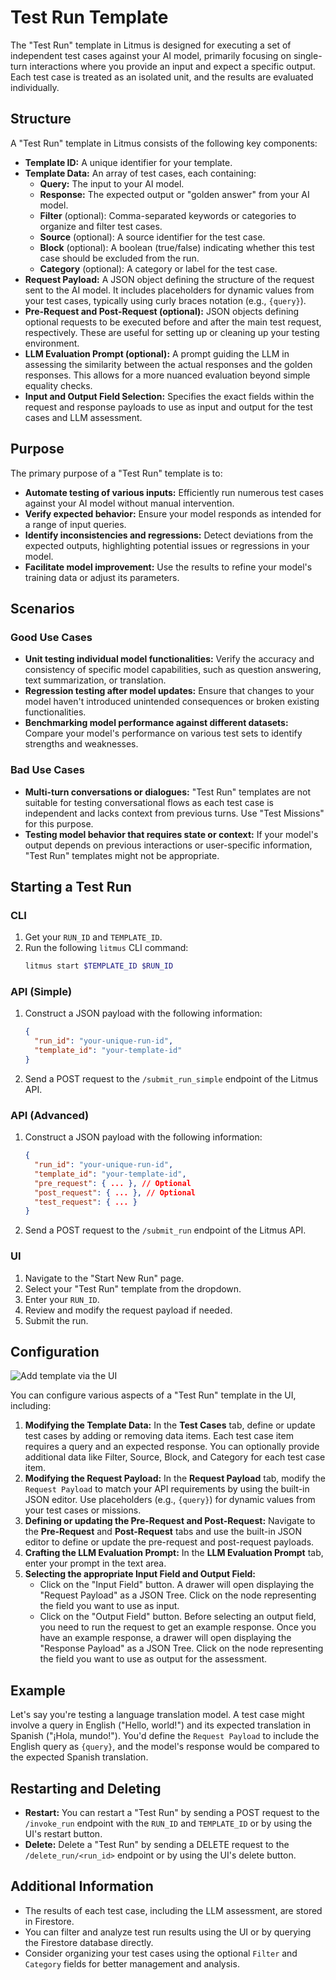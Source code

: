 # Test Run Template

The "Test Run" template in Litmus is designed for executing a set of independent test cases against your AI model, primarily focusing on single-turn interactions where you provide an input and expect a specific output. Each test case is treated as an isolated unit, and the results are evaluated individually.

## Structure

A "Test Run" template in Litmus consists of the following key components:

- **Template ID:** A unique identifier for your template.
- **Template Data:** An array of test cases, each containing:
  - **Query:** The input to your AI model.
  - **Response:** The expected output or "golden answer" from your AI model.
  - **Filter** (optional): Comma-separated keywords or categories to organize and filter test cases.
  - **Source** (optional): A source identifier for the test case.
  - **Block** (optional): A boolean (true/false) indicating whether this test case should be excluded from the run.
  - **Category** (optional): A category or label for the test case.
- **Request Payload:** A JSON object defining the structure of the request sent to the AI model. It includes placeholders for dynamic values from your test cases, typically using curly braces notation (e.g., `{query}`).
- **Pre-Request and Post-Request (optional):** JSON objects defining optional requests to be executed before and after the main test request, respectively. These are useful for setting up or cleaning up your testing environment.
- **LLM Evaluation Prompt (optional):** A prompt guiding the LLM in assessing the similarity between the actual responses and the golden responses. This allows for a more nuanced evaluation beyond simple equality checks.
- **Input and Output Field Selection:** Specifies the exact fields within the request and response payloads to use as input and output for the test cases and LLM assessment.

## Purpose

The primary purpose of a "Test Run" template is to:

- **Automate testing of various inputs:** Efficiently run numerous test cases against your AI model without manual intervention.
- **Verify expected behavior:** Ensure your model responds as intended for a range of input queries.
- **Identify inconsistencies and regressions:** Detect deviations from the expected outputs, highlighting potential issues or regressions in your model.
- **Facilitate model improvement:** Use the results to refine your model's training data or adjust its parameters.

## Scenarios

### Good Use Cases

- **Unit testing individual model functionalities:** Verify the accuracy and consistency of specific model capabilities, such as question answering, text summarization, or translation.
- **Regression testing after model updates:** Ensure that changes to your model haven't introduced unintended consequences or broken existing functionalities.
- **Benchmarking model performance against different datasets:** Compare your model's performance on various test sets to identify strengths and weaknesses.

### Bad Use Cases

- **Multi-turn conversations or dialogues:** "Test Run" templates are not suitable for testing conversational flows as each test case is independent and lacks context from previous turns. Use "Test Missions" for this purpose.
- **Testing model behavior that requires state or context:** If your model's output depends on previous interactions or user-specific information, "Test Run" templates might not be appropriate.

## Starting a Test Run

### CLI

1. Get your `RUN_ID` and `TEMPLATE_ID`.
2. Run the following `litmus` CLI command:
   ```bash
   litmus start $TEMPLATE_ID $RUN_ID
   ```

### API (Simple)

1. Construct a JSON payload with the following information:
   ```json
   {
     "run_id": "your-unique-run-id",
     "template_id": "your-template-id"
   }
   ```
2. Send a POST request to the `/submit_run_simple` endpoint of the Litmus API.

### API (Advanced)

1. Construct a JSON payload with the following information:
   ```json
   {
     "run_id": "your-unique-run-id",
     "template_id": "your-template-id",
     "pre_request": { ... }, // Optional
     "post_request": { ... }, // Optional
     "test_request": { ... }
   }
   ```
2. Send a POST request to the `/submit_run` endpoint of the Litmus API.

### UI

1. Navigate to the "Start New Run" page.
2. Select your "Test Run" template from the dropdown.
3. Enter your `RUN_ID`.
4. Review and modify the request payload if needed.
5. Submit the run.

## Configuration

![Add template via the UI](/img/add-template.png)

You can configure various aspects of a "Test Run" template in the UI, including:

1. **Modifying the Template Data:** In the **Test Cases** tab, define or update test cases by adding or removing data items. Each test case item requires a query and an expected response. You can optionally provide additional data like Filter, Source, Block, and Category for each test case item.
2. **Modifying the Request Payload:** In the **Request Payload** tab, modify the `Request Payload` to match your API requirements by using the built-in JSON editor. Use placeholders (e.g., `{query}`) for dynamic values from your test cases or missions.
3. **Defining or updating the Pre-Request and Post-Request:** Navigate to the **Pre-Request** and **Post-Request** tabs and use the built-in JSON editor to define or update the pre-request and post-request payloads.
4. **Crafting the LLM Evaluation Prompt:** In the **LLM Evaluation Prompt** tab, enter your prompt in the text area.
5. **Selecting the appropriate Input Field and Output Field:**
   - Click on the "Input Field" button. A drawer will open displaying the "Request Payload" as a JSON Tree. Click on the node representing the field you want to use as input.
   - Click on the "Output Field" button. Before selecting an output field, you need to run the request to get an example response. Once you have an example response, a drawer will open displaying the "Response Payload" as a JSON Tree. Click on the node representing the field you want to use as output for the assessment.

## Example

Let's say you're testing a language translation model. A test case might involve a query in English ("Hello, world!") and its expected translation in Spanish ("¡Hola, mundo!"). You'd define the `Request Payload` to include the English query as `{query}`, and the model's response would be compared to the expected Spanish translation.

## Restarting and Deleting

- **Restart:** You can restart a "Test Run" by sending a POST request to the `/invoke_run` endpoint with the `RUN_ID` and `TEMPLATE_ID` or by using the UI's restart button.
- **Delete:** Delete a "Test Run" by sending a DELETE request to the `/delete_run/<run_id>` endpoint or by using the UI's delete button.

## Additional Information

- The results of each test case, including the LLM assessment, are stored in Firestore.
- You can filter and analyze test run results using the UI or by querying the Firestore database directly.
- Consider organizing your test cases using the optional `Filter` and `Category` fields for better management and analysis.
